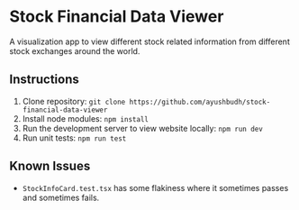 # Stock Financial Data Viewer

A visualization app to view different stock related information from different stock exchanges around the world. 

## Instructions

1. Clone repository: ```git clone https://github.com/ayushbudh/stock-financial-data-viewer```
2. Install node modules: ```npm install```
3. Run the development server to view website locally: ```npm run dev```
4. Run unit tests: ```npm run test```

## Known Issues

- ```StockInfoCard.test.tsx``` has some flakiness where it sometimes passes and sometimes fails.